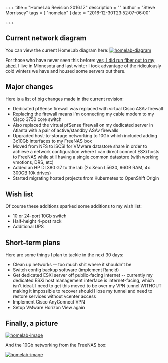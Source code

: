 +++
title = "HomeLab Revision 2016.12"
description = ""
author = "Steve Morrissey"
tags = [
    "homelab"
]
date = "2016-12-30T23:52:07-06:00"

+++

## Current network diagram

You can view the current HomeLab diagram here: [![homelab-diagram](/img/ubernets201612.png)](/img/ubernets201612.png)

For those who have never seen this before: [yes, I did run fiber out to my shed](https://www.reddit.com/r/homelab/comments/3twiy7/taking_advantage_of_the_cold_minnesota_winter/). I live in Minnesota and last winter I took advantage of the ridiculously cold winters we have and housed some servers out there.

## Major changes

Here is a list of big changes made in the current revision:

* Dedicated pfSense firewall was replaced with virtual Cisco ASAv firewall
* Replacing the firewall means I'm connecting my cable modem to my Cisco 3750 core switch
* Also replaced the virtual pfSense firewall on my dedicated server in Atlanta with a pair of active/standby ASAv firewalls
* Upgraded host-to-storage networking to 10Gb which included adding 3x10Gb interfaces to my FreeNAS box
* Moved from NFS to iSCSI for VMware datastore share in order to achieve a network configuration where I can direct connect ESXi hosts to FreeNAS while still having a single common datastore (with working vmotions, DRS, etc)
* Added an HP DL380 G7 to the lab (2x Xeon L5630, 96GB RAM, 4x 300GB 10k drives)
* Started migrating hosted projects from Kubernetes to OpenShift Origin

## Wish list

Of course these additions sparked some additions to my wish list:

* 10 or 24-port 10Gb switch
* Half-height 4-post rack
* Additional UPS

## Short-term plans

Here are some things I plan to tackle in the next 30 days:

* Clean up networks -- too much shit where it shouldn't be
* Switch config backup software (implement Rancid)
* Get dedicated ESXi server off public-facing internet -- currently my dedicated ESXi host management interface is internet-facing, which isn't ideal. I need to get this moved to be over my VPN tunnel WITHOUT making it impossible to recover should I lose my tunnel and need to restore services without vcenter access
* Implement Cisco AnyConnect VPN
* Setup VMware Horizon View again

## Finally, a picture

[![homelab-image](/img/ubernets201612_lab.png)](/img/ubernets201612_lab.png)

And the 10Gb networking from the FreeNAS box:

[![homelab-image](/img/ubernets201612_lab_back.png)](/img/ubernets201612_lab_back.png)
